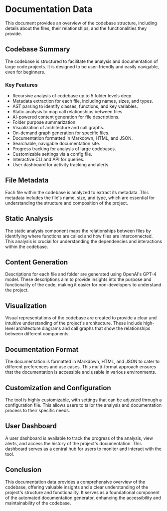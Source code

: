 # Documentation Data

This document provides an overview of the codebase structure, including details about the files, their relationships, and the functionalities they provide.

## Codebase Summary

The codebase is structured to facilitate the analysis and documentation of large code projects. It is designed to be user-friendly and easily navigable, even for beginners.

### Key Features

- Recursive analysis of codebase up to 5 folder levels deep.
- Metadata extraction for each file, including names, sizes, and types.
- AST parsing to identify classes, functions, and key variables.
- Static analysis to map call relationships between files.
- AI-powered content generation for file descriptions.
- Folder purpose summarization.
- Visualization of architecture and call graphs.
- On-demand graph generation for specific files.
- Documentation formatted in Markdown, HTML, and JSON.
- Searchable, navigable documentation site.
- Progress tracking for analysis of large codebases.
- Customizable settings via a config file.
- Interactive CLI and API for queries.
- User dashboard for activity tracking and alerts.

## File Metadata

Each file within the codebase is analyzed to extract its metadata. This metadata includes the file's name, size, and type, which are essential for understanding the structure and composition of the project.

## Static Analysis

The static analysis component maps the relationships between files by identifying where functions are called and how files are interconnected. This analysis is crucial for understanding the dependencies and interactions within the codebase.

## Content Generation

Descriptions for each file and folder are generated using OpenAI's GPT-4 model. These descriptions aim to provide insights into the purpose and functionality of the code, making it easier for non-developers to understand the project.

## Visualization

Visual representations of the codebase are created to provide a clear and intuitive understanding of the project's architecture. These include high-level architecture diagrams and call graphs that show the relationships between different components.

## Documentation Format

The documentation is formatted in Markdown, HTML, and JSON to cater to different preferences and use cases. This multi-format approach ensures that the documentation is accessible and usable in various environments.

## Customization and Configuration

The tool is highly customizable, with settings that can be adjusted through a configuration file. This allows users to tailor the analysis and documentation process to their specific needs.

## User Dashboard

A user dashboard is available to track the progress of the analysis, view alerts, and access the history of the project's documentation. This dashboard serves as a central hub for users to monitor and interact with the tool.

## Conclusion

This documentation data provides a comprehensive overview of the codebase, offering valuable insights and a clear understanding of the project's structure and functionality. It serves as a foundational component of the automated documentation generator, enhancing the accessibility and maintainability of the codebase.